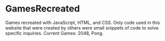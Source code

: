 # GamesRecreated
Games recreated with JavaScript, HTML, and CSS. Only code used in this website that were created by others were small snippets of code to solve specific inquiries.
Current Games: 2048, Pong.
